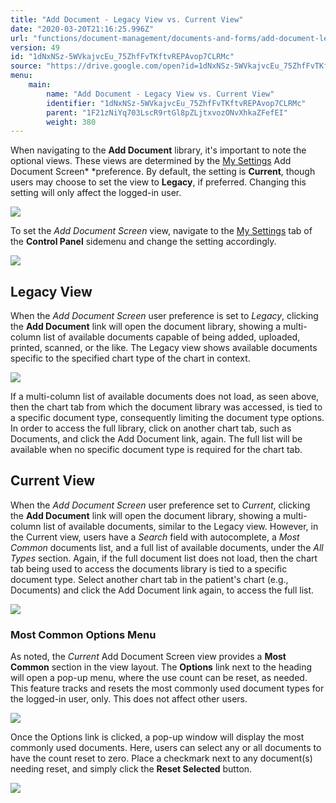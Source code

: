 ```yaml
---
title: "Add Document - Legacy View vs. Current View"
date: "2020-03-20T21:16:25.996Z"
url: "functions/document-management/documents-and-forms/add-document-legacy-view-vs.-current-view.html"
version: 49
id: "1dNxNSz-5WVkajvcEu_75ZhfFvTKftvREPAvop7CLRMc"
source: "https://drive.google.com/open?id=1dNxNSz-5WVkajvcEu_75ZhfFvTKftvREPAvop7CLRMc"
menu:
    main:
        name: "Add Document - Legacy View vs. Current View"
        identifier: "1dNxNSz-5WVkajvcEu_75ZhfFvTKftvREPAvop7CLRMc"
        parent: "1F21zNiYq703LscR9rtGl8pZLjtxvozONvXhkaZFefEI"
        weight: 380
---
```

When navigating to the **Add Document** library, it's important to note the optional views. These views are determined by the [My Settings](https://system/?f=admin&tabmodule=admin&tabselect=My+Settings) Add Document Screen* *preference. By default, the setting is **Current**, though users may choose to set the view to **Legacy**, if preferred. Changing this setting will only affect the logged-in user.

![](add-document-legacy-view-vs.-current-view.images/image1.png)

To set the *Add Document Screen* view, navigate to the [My Settings](https://system/?f=admin&tabmodule=admin&tabselect=My+Settings) tab of the **Control Panel** sidemenu and change the setting accordingly.

![](add-document-legacy-view-vs.-current-view.images/image2.png)

## Legacy View

When the *Add Document Screen* user preference is set to *Legacy*, clicking the **Add Document** link will open the document library, showing a multi-column list of available documents capable of being added, uploaded, printed, scanned, or the like. The Legacy view shows available documents specific to the specified chart type of the chart in context.

![](add-document-legacy-view-vs.-current-view.images/image3.png)

If a multi-column list of available documents does not load, as seen above, then the chart tab from which the document library was accessed, is tied to a specific document type, consequently limiting the document type options. In order to access the full library, click on another chart tab, such as Documents, and click the Add Document link, again. The full list will be available when no specific document type is required for the chart tab.

## Current View

When the *Add Document Screen* user preference set to *Current*, clicking the **Add Document** link will open the document library, showing a multi-column list of available documents, similar to the Legacy view. However, in the Current view, users have a *Search* field with autocomplete, a *Most Common* documents list, and a full list of available documents, under the *All Types* section. Again, if the full document list does not load, then the chart tab being used to access the documents library is tied to a specific document type. Select another chart tab in the patient's chart (e.g., Documents) and click the Add Document link again, to access the full list.

![](add-document-legacy-view-vs.-current-view.images/image4.png)

### Most Common Options Menu

As noted, the *Current* Add Document Screen view provides a **Most Common** section in the view layout. The **Options** link next to the heading will open a pop-up menu, where the use count can be reset, as needed. This feature tracks and resets the most commonly used document types for the logged-in user, only. This does not affect other users.

![](add-document-legacy-view-vs.-current-view.images/image5.png)

Once the Options link is clicked, a pop-up window will display the most commonly used documents. Here, users can select any or all documents to have the count reset to zero. Place a checkmark next to any document(s) needing reset, and simply click the **Reset Selected** button.

![](add-document-legacy-view-vs.-current-view.images/image6.png)



